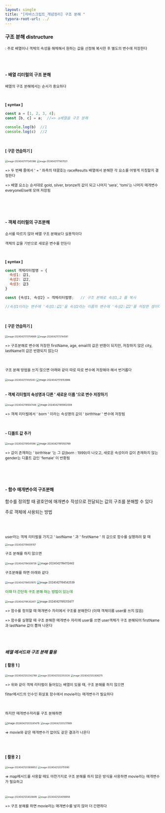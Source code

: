 ```yaml
---
layout: single
title: "[자바스크립트_개념정리] 구조 분해 "
typora-root-url: ../
---
```






### 구조 분해  distructure

<span style = "font-size:85%">: 주로 배열이나 객체의 속성을 해체해서 원하는 값을 선정해 복사한 후 별도의 변수에 저장한다</span>

<br>

<br>

#### - 배열 리터럴의 구조 분해

<span style = "font-size:85%">배열의 구조 분해에서는 순서가 중요하다</span>

<br>

<span style = "font-size:90%; font-weight:bold">[ syntax ]</span>

```javascript
const a = [1, 2, 3, 4];
const [b, c] = a;  //=> a배열을 구조 분해

console.log(b)  //1
console.log(c)  //2
```



<br>

<span style = "font-size:90%; font-weight:bold">[ 구문 연습하기 ]</span>

<img src="/images/2024-04-21-distructure/image-20240421171345366.png" alt="image-20240421171345366" style="zoom:50%;" />

<img src="/images/2024-04-21-distructure/image-20240421171407021.png" alt="image-20240421171407021" style="zoom:50%;" />

<span style = "font-size:85%">=> 두 번째 줄에서 ' = ' 좌측의 대괄호는 raceResults 배열에서 분해한 각 요소를 어떻게 지칭할지 결정한다</span>

<span style = "font-size:85%">=> 배열 요소는 순서대로 gold, silver, bronze의 값이 되고 나머지 'sera', 'tomi'는 나머지 매개변수 everyoneElse에 모여 저장됨</span>



<br>

<br>

<br>



#### - 객체 리터럴의 구조분해

<span style = "font-size:85%">순서를 따르지 않아 배열 구조 분해보다 실용적이다</span>

<span style = "font-size:85%">객체의 값을 기반으로 새로운 변수를 만든다</span>



<br>

<span style = "font-size:90%; font-weight:bold">[ syntax ]</span>

```javascript
const 객체리터럴명 = {
  속성1: 값1,
  속성2: 값2,
  속성3: 값3
}

const {속성1, 속성2} = 객체리터럴명;   // 구조 분해로 속성1,2 를 복사

//속성1이라는 변수에 '속성1:값1'을 속성2라는 이름의 변수에 '속성2:값2'를 저장한 셈이다
```

<br>

<span style = "font-size:90%; font-weight:bold">[ 구문 연습하기 ]</span>

<img src="/images/2024-04-21-distructure/image-20240421173704869.png" alt="image-20240421173704869" style="zoom:50%;" />

<img src="/images/2024-04-21-distructure/image-20240421173744541.png" alt="image-20240421173744541" style="zoom:50%;" />

<span style = "font-size:85%">=> 구조분해로 변수에 저장한 firstName, age, email의 값은 반환이 되지만, 저장하지 않은 city, lastName의 값은 반환되지 않는다</span>

<br>

<span style = "font-size:85%">구조 분해 방법을 쓰지 않으면 아래와 같이 따로 따로 변수에 저장해야 해서 번거롭다</span>

<img src="/images/2024-04-21-distructure/image-20240421174141243.png" alt="image-20240421174141243" style="zoom:50%;" />

<img src="/images/2024-04-21-distructure/image-20240421174153986.png" alt="image-20240421174153986" style="zoom:55%;" />

<br>

<br>

<span style = "font-size:90%; font-weight:bold">- 객체 리터럴의 속성명과 다른 ' 새로운 이름 '으로 변수 저장하기</span>

<img src="/images/2024-04-21-distructure/image-20240421185847446.png" alt="image-20240421185847446" style="zoom:50%;" />

<img src="/images/2024-04-21-distructure/image-20240421185902008.png" alt="image-20240421185902008" style="zoom:55%;" />

<span style = "font-size:85%">=> 객체 리터럴에서 ' born ' 이라는 속성명의 값이 ' birthYear ' 변수에 저장됨</span>

<br>

<span style = "font-size:90%; font-weight:bold">- 디폴트 값 추가</span>

<img src="/images/2024-04-21-distructure/image-20240421191041086.png" alt="image-20240421191041086" style="zoom:50%;" />

<img src="/images/2024-04-21-distructure/image-20240421191053769.png" alt="image-20240421191053769" style="zoom:55%;" />

<span style = "font-size:85%">=> 값이 존재하는 ' birthYear '는 그 값(born : 1999)이 나오고, 새로운 속성이라 값이 존재하지 않는 gender는 디폴트 값인 'female' 이 반환됨</span>

<br>

<br>

<br>



#### - 함수 매개변수의 구조분해

함수를 정의할 때 괄호안에 매개변수 작성으로 전달되는 값의 구조를 분해할 수 있다

주로 객체에 사용되는 방법



<br>

<br>

 <span style = "font-size:85%">user라는 객체 리터럴을 가지고  ' lastName ' 과 ' firstName ' 의 값으로 함수를 실행하려 할 때</span>

<img src="/images/2024-04-21-distructure/image-20240421194005107.png" alt="image-20240421194005107" style="zoom:50%;" />

<br>

 <span style = "font-size:85%">구조 분해를 하지 않으면 </span>

<img src="/images/2024-04-21-distructure/image-20240421194308739.png" alt="image-20240421194308739" style="zoom:50%;" />

<img src="/images/2024-04-21-distructure/image-20240421194112442.png" alt="image-20240421194112442" style="zoom:60%;" />

<br>

 <span style = "font-size:85%">구조분해를 하면 아래와 같다</span>

<img src="/images/2024-04-21-distructure/image-20240421194531970.png" alt="image-20240421194531970" style="zoom:50%;" />

<img src="/images/2024-04-21-distructure/image-20240421194542539.png" alt="image-20240421194542539" style="zoom:60%;" />

<br>

 <span style = "font-size:85%; color: green">이때 더 간단히 구조 분해 하는 방법이 있는데</span>

<img src="/images/2024-04-21-distructure/image-20240421195302617.png" alt="image-20240421195302617" style="zoom:50%;" />

<img src="/images/2024-04-21-distructure/image-20240421195313477.png" alt="image-20240421195313477" style="zoom:60%;" />

 <span style = "font-size:85%">=> 함수를 정의할 때 매개변수 자리에서 구조를 분해한다 (이때 객체이름 user를 쓰지 않음)</span>

 <span style = "font-size:85%">=> 함수를 실행할 때 구조 분해한 매개변수 자리에 user를 쓰면 user객체가 구조 분해되어 firstName과 lastName 값이 뽑혀 나온다</span>



<br>

<br>

##### 배열 메서드와 구조 분해 활용



<span style = "font-size:90%; font-weight:bold">[ 활용 1 ]</span>

<img src="/images/2024-04-21-distructure/image-20240421202342768.png" alt="image-20240421202342768" style="zoom:50%;" />

<img src="/images/2024-04-21-distructure/image-20240421202353324.png" alt="image-20240421202353324" style="zoom:50%;" />

<img src="/images/2024-04-21-distructure/image-20240421202406270.png" alt="image-20240421202406270" style="zoom:50%;" />

 <span style = "font-size:85%">=> 위와 같이 객체 리터럴이 들어있는 배열이 있을 때, 구조 분해를 하지 않으면</span>

 <span style = "font-size:85%">filter메서드의 인수인 화살표 함수에서 movie라는 매개변수가 필요하다</span>

<br>

 <span style = "font-size:85%">하지만 매개변수자리를 구조 분해하면</span>

<img src="/images/2024-04-21-distructure/image-20240421203241478.png" alt="image-20240421203241478" style="zoom: 55%;" />

<img src="/images/2024-04-21-distructure/image-20240421203217889.png" alt="image-20240421203217889" style="zoom:50%;" />

 <span style = "font-size:85%">=> movie와 같은 매개변수가 없어도 같은 결과가 나온다</span>

<br>

<br>



<span style = "font-size:90%; font-weight:bold">[ 활용 2 ]</span>

<img src="/images/2024-04-21-distructure/image-20240421203806652.png" alt="image-20240421203806652" style="zoom:50%;" />

<img src="/images/2024-04-21-distructure/image-20240421203751090.png" alt="image-20240421203751090" style="zoom:50%;" />

 <span style = "font-size:85%">=> map메서드를 사용할 때도 마찬가지로 구조 분해를 하지 않은 방식을 사용하면 movie라는 매개변수가 필요하고</span>

<br>

<img src="/images/2024-04-21-distructure/image-20240421204028495.png" alt="image-20240421204028495" style="zoom:50%;" />

<img src="/images/2024-04-21-distructure/image-20240421204056958.png" alt="image-20240421204056958" style="zoom:50%;" />

 <span style = "font-size:85%">=> 구조 분해를 하면 movie라는 매개변수를 넣지 않아 더 간편하다</span>
